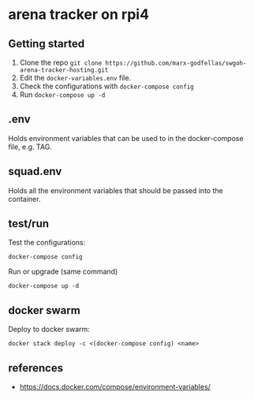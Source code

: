 # arena tracker on rpi4 

## Getting started

1. Clone the repo `git clone https://github.com/marx-godfellas/swgoh-arena-tracker-hosting.git`
2. Edit the `docker-variables.env` file.
3. Check the configurations with `docker-compose config`
4. Run `docker-compose up -d`

## .env
Holds environment variables that can be used to in the docker-compose file, e.g. TAG.

## squad.env
Holds all the environment variables that should be passed into the container.

## test/run

Test the configurations:
```
docker-compose config
```

Run or upgrade (same command)
```
docker-compose up -d 
```

## docker swarm

Deploy to docker swarm:
```
docker stack deploy -c <(docker-compose config) <name>
```

## references
- https://docs.docker.com/compose/environment-variables/
